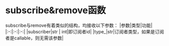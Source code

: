 # subscribe&remove函数

subscribe与remove有着类似的结构，均接收以下参数：
|参数|类型|功能|
|:-:|:-:|:-:|
|subscriber|str \| int|即订阅者id|
|type_|str|订阅者类型，如果是订阅者是callable，则无需该参数|
